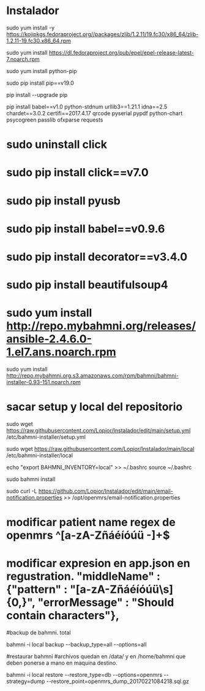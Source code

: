 # Instalador

sudo yum install -y https://kojipkgs.fedoraproject.org//packages/zlib/1.2.11/19.fc30/x86_64/zlib-1.2.11-19.fc30.x86_64.rpm

sudo yum install https://dl.fedoraproject.org/pub/epel/epel-release-latest-7.noarch.rpm

sudo yum install python-pip

sudo pip install pip==v19.0

pip install --upgrade pip

pip install babel==v1.0 python-stdnum urllib3==1.21.1 idna==2.5 chardet==3.0.2 certifi==2017.4.17 qrcode pyserial pypdf python-chart psycogreen passlib ofxparse requests

# sudo uninstall click

# sudo pip install click==v7.0

# sudo pip install pyusb

# sudo pip install babel==v0.9.6

# sudo pip install decorator==v3.4.0

# sudo pip install beautifulsoup4

# sudo yum install http://repo.mybahmni.org/releases/ansible-2.4.6.0-1.el7.ans.noarch.rpm

sudo yum install http://repo.mybahmni.org.s3.amazonaws.com/rpm/bahmni/bahmni-installer-0.93-151.noarch.rpm

# sacar setup y local del repositorio

sudo wget https://raw.githubusercontent.com/Lopior/Instalador/edit/main/setup.yml  /etc/bahmni-installer/setup.yml

sudo wget https://raw.githubusercontent.com/Lopior/Instalador/main/local  /etc/bahmni-installer/local

echo "export BAHMNI_INVENTORY=local" >> ~/.bashrc
source ~/.bashrc

sudo bahmni install 

sudo curl -L https://github.com/Lopior/Instalador/edit/main/email-notification.properties >> /opt/openmrs/email-notification.properties


# modificar patient name regex de openmrs ^[a-zA-Zñáéíóúü \-]+$

# modificar expresion en app.json en regustration.  "middleName" : {"pattern" : "[a-zA-Zñáéíóúü\\s]{0,}", "errorMessage" : "Should contain characters"},

#backup de bahmni. total

 bahmni -i local backup --backup_type=all --options=all

#restaurar bahmni
#archivos quedan en /data/ y en /home/bahmni que deben ponerse a mano en maquina destino.

bahmni -i local restore --restore_type=db --options=openmrs --strategy=dump   --restore_point=openmrs_dump_20170221084218.sql.gz

